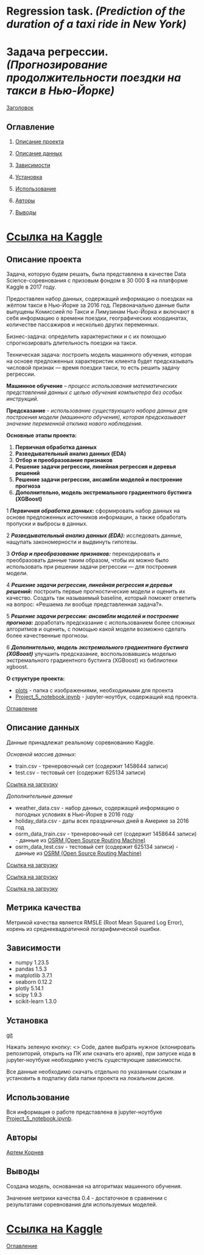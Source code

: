 # **Regression task.** *(Prediction of the duration of a taxi ride in New York)*

# **Задача регрессии.** *(Прогнозирование продолжительности поездки на такси в Нью-Йорке)*

[Заголовок](./plots/head.png)

## Оглавление

1. [Описание проекта](#описание-проекта)

2. [Описание данных](#описание-данных)

3. [Зависимости](#зависимости)

4. [Установка](#установка)

5. [Использование](#использование)

6. [Авторы](#авторы)

7. [Выводы](#выводы)

# [Ссылка на Kaggle](https://www.kaggle.com/competitions/nyc-taxi-trip-duration/overview)

## Описание проекта

Задача, которую будем решать, была представлена в качестве Data Science-соревнования с призовым фондом в 30 000 $ на платформе Kaggle в 2017 году.

Предоставлен набор данных, содержащий информацию о поездках на жёлтом такси в Нью-Йорке за 2016 год. Первоначально данные были выпущены Комиссией по Такси и Лимузинам Нью-Йорка и включают в себя информацию о времени поездки, географических координатах, количестве пассажиров и несколько других переменных.

Бизнес-задача: определить характеристики и с их помощью спрогнозировать длительность поездки на такси.

Техническая задача: построить модель машинного обучения, которая на основе предложенных характеристик клиента будет предсказывать числовой признак — время поездки такси, то есть решить задачу регрессии.

**Машинное обучение** – *процесс использования математических представлений данных с целью обучения компьютера без особых инструкций.*

**Предсказание** - *использование существующего набора данных для построения модели (машинного обучения), которая предсказывает значение переменной отклика нового наблюдения.*

**Основные этапы проекта:**

1. **Первичная обработка данных**
2. **Разведывательный анализ данных (EDA)**
3. **Отбор и преобразование признаков**
4. **Решение задачи регрессии, линейная регрессия и деревья решений**
5. **Решение задачи регрессии, ансамбли моделей и построение прогноза**
6. **Дополнительно, модель экстремального градиентного бустинга (XGBoost)**

1 ***Первичная обработка данных:*** сформировать набор данных на основе предложенных источников информации, а также обработать пропуски и выбросы в данных.

2 ***Разведывательный анализ данных (EDA):***  исследовать данные, нащупать закономерности и выдвинуть гипотезы.

3 ***Отбор и преобразование признаков:*** перекодировать и преобразовать данные таким образом, чтобы их можно было использовать при решении задачи регрессии — для построения модели.

4 ***Решение задачи регрессии, линейная регрессия и деревья решений:***  построить первые прогностические модели и оценить их качество. Создать так называемый baseline, который поможет  ответить на вопрос: «Решаема ли вообще представленная задача?».

5 ***Решение задачи регрессии: ансамбли моделей и построение прогноза:*** доработать предсказание с использованием более сложных алгоритмов и оценить, с помощью какой модели возможно сделать более качественные прогнозы.

6 ***Дополнительно, модель экстремального градиентного бустинга (XGBoost)*** улучшить предсказание, воспользовавшись моделью экстремального градиентного бустинга (XGBoost) из библиотеки xgboost.

**О структуре проекта:**

* [plots](./plots) - папка с изображениями, необходимыми для проекта
* [Project_5_notebook.ipynb](./Project_5_notebook.ipynb) - jupyter-ноутбук, содержащий код проекта.

[Оглавление](#оглавление)

## Описание данных

Данные принадлежат реальному соревнованию Kaggle.

*Основной массив данных:*
- train.csv - тренеровочный сет (содержит 1458644 записи)
- test.csv - тестовый сет (содержит 625134 записи)

[Ссылка на загрузку](https://www.kaggle.com/competitions/nyc-taxi-trip-duration/data)

*Дополнительные данные*
- weather_data.csv - набор данных, содержащий информацию о погодных условиях в Нью-Йорке в 2016 году
- holiday_data.csv - даты всех праздничных дней в Америке за 2016 год
- osrm_data_train.csv - тренеровочный сет (содержит 1458644 записи) - данные из [OSRM (Open Source Routing Machine)](https://en.wikipedia.org/wiki/Open_Source_Routing_Machine#External_links)
- osrm_data_test.csv - тестовый сет (содержит 625134 записи) - данные из [OSRM (Open Source Routing Machine)](https://en.wikipedia.org/wiki/Open_Source_Routing_Machine#External_links)

[Ссылка на загрузку](https://lms-cdn.skillfactory.ru/assets/courseware/v1/0f6abf84673975634c33b0689851e8cc/asset-v1:SkillFactory+DST-3.0+28FEB2021+type@asset+block/weather_data.zip)

[Ссылка на загрузку](https://lms-cdn.skillfactory.ru/assets/courseware/v1/33bd8d5f6f2ba8d00e2ce66ed0a9f510/asset-v1:SkillFactory+DST-3.0+28FEB2021+type@asset+block/holiday_data.csv)

[Ссылка на загрузку](https://drive.google.com/file/d/1ecWjor7Tn3HP7LEAm5a0B_wrIfdcVGwR/view)

## Метрика качества

Метрикой качества является RMSLE (Root Mean Squared Log Error), корень из среднеквадратичной логарифмической ошибки.

## Зависимости

- numpy 1.23.5
- pandas 1.5.3
- matplotlib 3.7.1
- seaborn 0.12.2
- plotly 5.14.1
- scipy 1.9.3
- scikit-learn 1.3.0

## Установка

[git](https://github.com/artem-75/Regression_task_taxi_NY/tree/main)

Нажать зеленую кнопку: <> Code, далее выбрать нужное (клонировать репозиторий, открыть на ПК или скачать его архив), при запуске кода в jupyter-ноутбуке необходимо учесть существующие зависимости.

Все данные необходимо скачать отдельно по указанным ссылкам и установить в подпапку data папки проекта на локальном диске.

## Использование

Вся информация о работе представлена в jupyter-ноутбуке [Project_5_notebook.ipynb](Project_5_notebook.ipynb).

## Авторы

[Артем Корнев](https://t.me/@Artem1975)

## Выводы

Создана модель, основанная на алгоритмах машинного обучения.

Значение метрики качества 0.4 - достаточное в сравнении с результатами соревнования для используемых моделей.

# [Ссылка на Kaggle](https://www.kaggle.com/competitions/nyc-taxi-trip-duration/overview)

[Оглавление](#оглавление)
